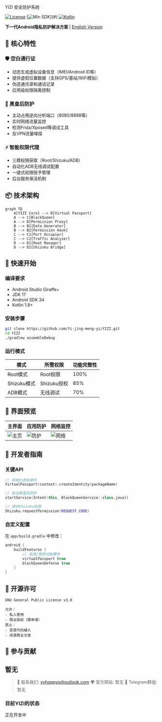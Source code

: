 YIZI 安全防护系统

[![License](https://img.shields.io/badge/license-GPLv3-blue.svg)](LICENSE)
[![Min SDK](https://img.shields.io/badge/min%20SDK-24%2B(Android%207.0)-green.svg)](#)
[![Kotlin](https://img.shields.io/badge/language-Kotlin%2BJava-purple.svg)](#)

**下一代Android隐私防护解决方案** | [English Version](README_EN.md)

## 🌟 核心特性

### 🛡️ 空白通行证
- 动态生成虚拟设备信息（IMEI/Android ID等）
- 提供虚假位置数据（支持GPS/基站/WiFi模拟）
- 伪造通讯录和通话记录
- 应用级权限隔离控制

### 👑 黑皇后防护
- 主动占用逆向分析端口（8080/8888等）
- 实时网络流量监控
- 检测Frida/Xposed等调试工具
- 反VPN流量嗅探

### ⚡ 智能权限代理
- 三模权限获取（Root/Shizuku/ADB）
- 自动化ADB无线调试配置
- 一键式权限授予管理
- 后台服务保活机制

## 📦 技术架构

```
graph TD
    A[YIZI Core] --> B[Virtual Passport]
    A --> C[BlackQueen]
    A --> D[Permission Proxy]
    B --> B1[Data Generator]
    B --> B2[Permission Hook]
    C --> C1[Port Occupier]
    C --> C2[Traffic Analyzer]
    D --> D1[Root Manager]
    D --> D2[Shizuku Bridge]
```

## 🚀 快速开始

### 编译要求
- Android Studio Giraffe+ 
- JDK 17
- Android SDK 34
- Kotlin 1.8+

### 安装步骤
```bash
git clone https://github.com/Yi-jing-meng-yi/YIZI.git
cd YIZI
./gradlew assembleDebug
```

### 运行模式
| 模式 | 所需权限 | 功能完整性 |
|------|---------|-----------|
| Root模式 | Root权限 | 100% |
| Shizuku模式 | Shizuku授权 | 85% |
| ADB模式 | 无线调试 | 70% |

## 📱 界面预览

| 主界面 | 应用防护 | 网络监控 |
|--------|---------|----------|
| ![主页](screenshots/home.png) | ![防护](screenshots/protection.png) | ![网络](scr) |

## 🔧 开发者指南

### 关键API
```kotlin
// 初始化虚拟身份
VirtualPassport(context).createIdentity(packageName)

// 启动黑皇后防护
startService(Intent(this, BlackQueenService::class.java))

// 请求Shizuku权限
Shizuku.requestPermission(REQUEST_CODE)
```

### 自定义配置
在 `app/build.gradle` 中修改：
```groovy
android {
    buildFeatures {
        // 启用/禁用功能模块
        virtualPassport true
        blackQueenDefense true
    }
}
```

## 📜 开源许可
```text
GNU General Public License v3.0

允许：
- 私人使用
- 商业授权（需申请）
禁止：
- 恶意代码植入
- 闭源商业分发
```

## 🤝 参与贡献
暂无
---

> 📧 联系我们: xyhqqpyp@outlook.com
> 🌍 官方网站: 暂无
> 💬 Telegram群组: 暂无


### 目前YIZI的状态
正在开发中
